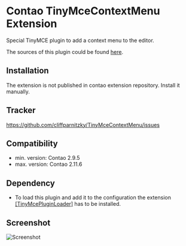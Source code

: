 Contao TinyMceContextMenu Extension
===================================

Special TinyMCE plugin to add a context menu to the editor.

The sources of this plugin could be found [here](http://www.tinymce.com/wiki.php/Plugin:contextmenu).


Installation
------------

The extension is not published in contao extension repository.
Install it manually.


Tracker
-------

https://github.com/cliffparnitzky/TinyMceContextMenu/issues


Compatibility
-------------

- min. version: Contao 2.9.5
- max. version: Contao 2.11.6


Dependency
----------

- To load this plugin and add it to the configuration the extension [[TinyMcePluginLoader]](https://github.com/cliffparnitzky/TinyMcePluginLoader) has to be installed.


Screenshot
----------

![Screenshot](https://raw.github.com/cliffparnitzky/TinyMceContextMenu/master/screenshot.jpg)